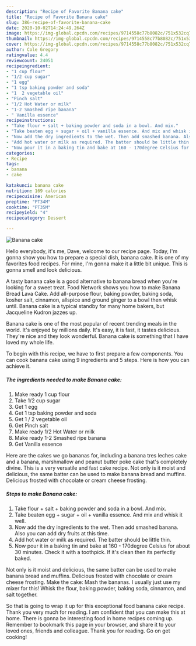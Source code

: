 ```yaml
---
description: "Recipe of Favorite Banana cake"
title: "Recipe of Favorite Banana cake"
slug: 386-recipe-of-favorite-banana-cake
date: 2020-10-02T14:24:49.264Z
image: https://img-global.cpcdn.com/recipes/9714558c77b8082c/751x532cq70/banana-cake-recipe-main-photo.jpg
thumbnail: https://img-global.cpcdn.com/recipes/9714558c77b8082c/751x532cq70/banana-cake-recipe-main-photo.jpg
cover: https://img-global.cpcdn.com/recipes/9714558c77b8082c/751x532cq70/banana-cake-recipe-main-photo.jpg
author: Cole Gregory
ratingvalue: 4.4
reviewcount: 24051
recipeingredient:
- "1 cup flour"
- "1/2 cup sugar"
- "1 egg"
- "1 tsp baking powder and soda"
- "1  2 vegetable oil"
- "Pinch salt"
- "1/2 Hot Water or milk"
- "1-2 Smashed ripe banana"
- " Vanilla essence"
recipeinstructions:
- "Take flour + salt + baking powder and soda in a bowl. And mix."
- "Take beaten egg + sugar + oil + vanilla essence. And mix and whisk it well."
- "Now add the dry ingredients to the wet. Then add smashed banana. Also you can add dry fruits at this time."
- "Add hot water or milk as required. The batter should be little thin."
- "Now pour it in a baking tin and bake at 160 - 170degree Celsius for about 30 minutes. Check it with a toothpick. If it&#39;s clean then its perfectly baked."
categories:
- Recipe
tags:
- banana
- cake

katakunci: banana cake 
nutrition: 169 calories
recipecuisine: American
preptime: "PT34M"
cooktime: "PT35M"
recipeyield: "4"
recipecategory: Dessert

---
```



![Banana cake](https://img-global.cpcdn.com/recipes/9714558c77b8082c/751x532cq70/banana-cake-recipe-main-photo.jpg)

Hello everybody, it's me, Dave, welcome to our recipe page. Today, I'm gonna show you how to prepare a special dish, banana cake. It is one of my favorites food recipes. For mine, I'm gonna make it a little bit unique. This is gonna smell and look delicious.

A tasty banana cake is a good alternative to banana bread when you&#39;re looking for a sweet treat. Food Network shows you how to make Banana Bread Lava Cake. Add all-purpose flour, baking powder, baking soda, kosher salt, cinnamon, allspice and ground ginger to a bowl then whisk until. Banana cake is a typical standby for many home bakers, but Jacqueline Kudron jazzes up.

Banana cake is one of the most popular of recent trending meals in the world. It's enjoyed by millions daily. It's easy, it is fast, it tastes delicious. They're nice and they look wonderful. Banana cake is something that I have loved my whole life.


To begin with this recipe, we have to first prepare a few components. You can cook banana cake using 9 ingredients and 5 steps. Here is how you can achieve it.

<!--inarticleads1-->

##### The ingredients needed to make Banana cake:

1. Make ready 1 cup flour
1. Take 1/2 cup sugar
1. Get 1 egg
1. Get 1 tsp baking powder and soda
1. Get 1 / 2 vegetable oil
1. Get Pinch salt
1. Make ready 1/2 Hot Water or milk
1. Make ready 1-2 Smashed ripe banana
1. Get  Vanilla essence


Here are the cakes we go bananas for, including a banana tres leches cake and a banana, marshmallow and peanut butter poke cake that&#39;s completely divine. This is a very versatile and fast cake recipe. Not only is it moist and delicious, the same batter can be used to make banana bread and muffins. Delicious frosted with chocolate or cream cheese frosting. 

<!--inarticleads2-->

##### Steps to make Banana cake:

1. Take flour + salt + baking powder and soda in a bowl. And mix.
1. Take beaten egg + sugar + oil + vanilla essence. And mix and whisk it well.
1. Now add the dry ingredients to the wet. Then add smashed banana. Also you can add dry fruits at this time.
1. Add hot water or milk as required. The batter should be little thin.
1. Now pour it in a baking tin and bake at 160 - 170degree Celsius for about 30 minutes. Check it with a toothpick. If it&#39;s clean then its perfectly baked.


Not only is it moist and delicious, the same batter can be used to make banana bread and muffins. Delicious frosted with chocolate or cream cheese frosting. Make the cake: Mash the bananas. I usually just use my mixer for this! Whisk the flour, baking powder, baking soda, cinnamon, and salt together. 

So that is going to wrap it up for this exceptional food banana cake recipe. Thank you very much for reading. I am confident that you can make this at home. There is gonna be interesting food in home recipes coming up. Remember to bookmark this page in your browser, and share it to your loved ones, friends and colleague. Thank you for reading. Go on get cooking!
